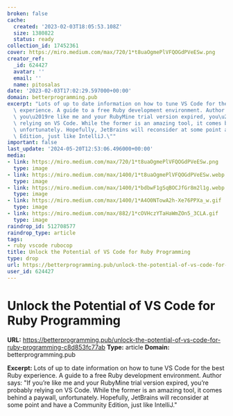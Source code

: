 ```yaml
---
broken: false
cache:
  created: '2023-02-03T18:05:53.108Z'
  size: 1380822
  status: ready
collection_id: 17452361
cover: https://miro.medium.com/max/720/1*t8uaOgmePlVFQOGdPVeESw.png
creator_ref:
  _id: 624427
  avatar: ''
  email: ''
  name: pitosalas
date: '2023-02-03T17:02:29.597000+00:00'
domain: betterprogramming.pub
excerpt: "Lots of up to date information on how to tune VS Code for the best Ruby\
  \ experience. A guide to a free Ruby development environment. Author says: \"If\
  \ you\u2019re like me and your RubyMine trial version expired, you\u2019re probably\
  \ relying on VS Code. While the former is an amazing tool, it comes behind a paywall,\
  \ unfortunately. Hopefully, JetBrains will reconsider at some point and have a Community\
  \ Edition, just like IntelliJ.\""
important: false
last_update: '2024-05-20T12:53:06.496000+00:00'
media:
- link: https://miro.medium.com/max/720/1*t8uaOgmePlVFQOGdPVeESw.png
  type: image
- link: https://miro.medium.com/max/1400/1*t8uaOgmePlVFQOGdPVeESw.webp
  type: image
- link: https://miro.medium.com/max/1400/1*bdbwF1gSqBOCJfGr8m2l1g.webp
  type: image
- link: https://miro.medium.com/max/1400/1*A4O0NTowA2h-Xe76PPXa_w.gif
  type: image
- link: https://miro.medium.com/max/882/1*cOVHczYTaHaWmZOn5_3CLA.gif
  type: image
raindrop_id: 512708577
raindrop_type: article
tags:
- ruby vscode rubocop
title: Unlock the Potential of VS Code for Ruby Programming
type: drop
url: https://betterprogramming.pub/unlock-the-potential-of-vs-code-for-ruby-programming-c8d853fc77ab
user_id: 624427
---
```


# Unlock the Potential of VS Code for Ruby Programming

**URL:** https://betterprogramming.pub/unlock-the-potential-of-vs-code-for-ruby-programming-c8d853fc77ab
**Type:** article
**Domain:** betterprogramming.pub

**Excerpt:** Lots of up to date information on how to tune VS Code for the best Ruby experience. A guide to a free Ruby development environment. Author says: "If you’re like me and your RubyMine trial version expired, you’re probably relying on VS Code. While the former is an amazing tool, it comes behind a paywall, unfortunately. Hopefully, JetBrains will reconsider at some point and have a Community Edition, just like IntelliJ."
